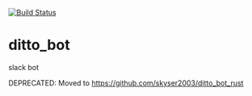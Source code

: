 [![Build Status](https://cloud.drone.io/api/badges/shipduck/ditto_bot/status.svg)](https://cloud.drone.io/shipduck/ditto_bot)

# ditto_bot
slack bot

DEPRECATED: Moved to https://github.com/skyser2003/ditto_bot_rust
